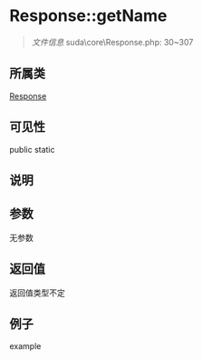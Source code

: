 # Response::getName

> *文件信息* suda\core\Response.php: 30~307
## 所属类 

[Response](../Response.md)

## 可见性

  public  static
## 说明



## 参数

无参数
## 返回值
返回值类型不定
## 例子

example